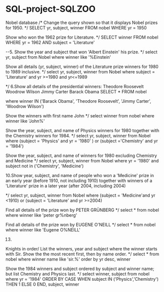 # SQL-project-SQLZOO
Nobel database
/* Change the query shown so that it displays Nobel prizes for 1950.
*/ 
SELECT yr, subject, winner
  FROM nobel
 WHERE yr = 1950
 
 Show who won the 1962 prize for Literature.
 */ 
SELECT winner
  FROM nobel
 WHERE yr = 1962
   AND subject = 'Literature'

--5. 
Show the year and subject that won 'Albert Einstein' his prize.
*/ 
select yr, subject
from Nobel
where winner like '%Einstein'

Show all details (yr, subject, winner) of the Literature prize winners for 1980 to 1989 inclusive.
*/
select yr, subject, winner
from Nobel
where subject = 'Literature'
and yr >=1980 and yr<=1989

*/ 6.Show all details of the presidential winners:
Theodore Roosevelt
Woodrow Wilson
Jimmy Carter
Barack Obama
SELECT * FROM nobel

  where winner IN ('Barack Obama',
                  'Theodore Roosevelt',
                  'Jimmy Carter', 'Woodrow Wilson')
                  
Show the winners with first name John
*/
select winner from nobel
where winner like 'John%'

Show the year, subject, and name of Physics winners for 1980 together with the Chemistry winners for 1984.
*/
select yr, subject, winner
from Nobel
where (subject = 'Physics' and yr = '1980' ) or (subject ='Chemistry' and yr = '1984')

Show the year, subject, and name of winners for 1980 excluding Chemistry and Medicine
*/
select yr, subject, winner 
from Nobel
where yr = '1980' and subject not in ('Chemistry', 'Medicine') 

10.Show year, subject, and name of people who won a 'Medicine' prize in an early year (before 1910, not including 1910) together with winners of a 'Literature' prize in a later year (after 2004, including 2004)

*/ 
select yr, subject, winner
from Nobel 
where (subject = 'Medicine'and yr <1910) or (subject = 'Literature' and yr >=2004)

Find all details of the prize won by PETER GRÜNBERG
*/ 
select * 
from nobel
where winner like 'peter gr%nberg'

Find all details of the prize won by EUGENE O'NEILL
*/
select * 
from nobel
where winner like 'Eugene O%NEILL'

13.
Knights in order/ List the winners, year and subject where the winner starts with Sir. Show the the most recent first, then by name order.
*/
select * 
from nobel
where winner name like 'sir.%'
order by yr desc, winner

Show the 1984 winners and subject ordered by subject and winner name; but list Chemistry and Physics last.
*/ 
select winner, subject
from nobel
where yr = '1984'
ORDER BY 
CASE WHEN subject IN ('Physics','Chemistry') THEN 1 ELSE 0 END, 
  subject, 
  winner
